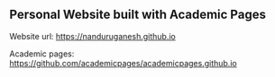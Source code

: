 ## Personal Website built with Academic Pages

Website url: https://nanduruganesh.github.io

Academic pages: https://github.com/academicpages/academicpages.github.io
